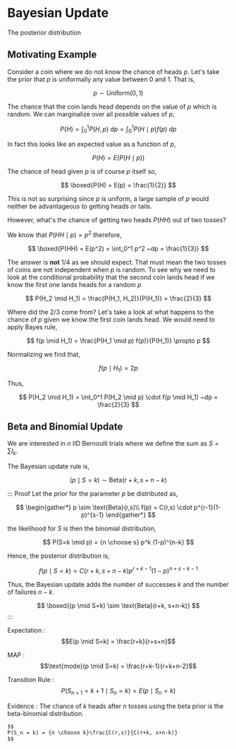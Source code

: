 #  Bayesian Update

The posterior distribution

## Motivating Example

Consider a coin where we do not know the chance of heads $p$. Let's take the prior that $p$ is uniformally any value between 0 and 1. That is,

$$
p \sim \text{Uniform}(0, 1)
$$

The chance that the coin lands head depends on the value of $p$ which is random. We can marginalize over all possible values of $p$,

$$
P(H) = \int_0^1 P(H, p) ~dp = \int_0^1 P(H \mid p) f(p) ~dp
$$

In fact this looks like an expected value as a function of $p$,

$$
P(H) = E(P(H \mid p))
$$

The chance of head given $p$ is of course $p$ itself so,

$$
\boxed{P(H) = E(p) = \frac{1}{2}}
$$

This is not so surprising since $p$ is uniform, a large sample of $p$ would neither be advantageous to getting heads or tails.

However, what's the chance of getting two heads $P(HH)$ out of two tosses?

We know that $P(HH \mid p) = p^2$ therefore,

$$
\boxed{P(HH) = E(p^2) = \int_0^1 p^2 ~dp = \frac{1}{3}}
$$

The answer is **not** $1/4$ as we should expect. That must mean the two tosses of coins are not independent when $p$ is random. To see why we need to look at the conditional probability that the second coin lands head if we know the first one lands heads for a random $p$

$$
P(H_2 \mid H_1) = \frac{P(H_1, H_2)}{P(H_1)} = \frac{2}{3}
$$

Where did the $2/3$ come from? Let's take a look at what happens to the chance of $p$ given we know the first coin lands head. We would need to apply Bayes rule,

$$
f(p \mid H_1) = \frac{P(H_1 \mid p) f(p)}{P(H_1)} \propto p
$$

Normalizing we find that,

$$
f(p \mid H_1) = 2p
$$

Thus,

<!-- TODO: WHAT? -->
$$
P(H_2 \mid H_1) = \int_0^1 P(H_2 \mid p) \cdot f(p \mid H_1) ~dp = \frac{2}{3}
$$

## Beta and Binomial Update
We are interested in $n$ IID Bernoulli trials where we define the sum as $S = \sum{I_k}$.

The Bayesian update rule is,

$$(p \mid S=k) \sim \text{Beta}(r+k, s+n-k)$$

::: Proof
Let the prior for the parameter $p$ be distributed as,

$$
\begin{gather*}
p \sim \text{Beta}(r,s)\\
f(p) = C(r,s) \cdot p^{r-1}(1-p)^{s-1}
\end{gather*}
$$

the likelihood  for $S$ is then the binomial distribution,

$$
P(S=k \mid p) = {n \choose s} p^k (1-p)^{n-k}
$$

Hence, the posterior distribution is,

$$
f(p \mid S=k) = C(r+k, s+n-k) p^{r+k-1} (1-p)^{n+s-k-1}
$$

Thus, the Bayesian update adds the number of successes $k$ and the number of failures $n-k$.

$$
\boxed{(p \mid S=k) \sim \text{Beta}(r+k, s+n-k)}
$$
:::

Expectation
: $$E(p \mid S=k) = \frac{r+k}{r+s+n}$$

MAP
: $$\text{mode}(p \mid S=k) = \frac{r+k-1}{r+k+n-2}$$

Transition Rule
: $$ P(S_{n+1} = k+1 \mid S_n = k) = E(p \mid S_n=k) $$

Evidence
:	The chance of $k$ heads after $n$ tosses using the beta prior is the beta-binomial distribution.

	$$
	P(S_n = k) = {n \choose k}\frac{C(r,s)}{C(r+k, s+n-k)}
	$$
